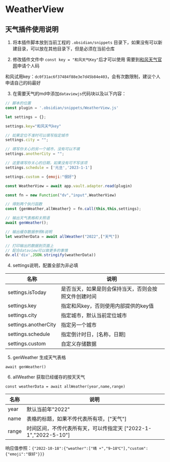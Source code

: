 # WeatherView
## 天气插件使用说明

1. 将本插件脚本放到当前工程的 `.obsidian/snippets` 目录下，如果没有可以新建目录，可以放在其他目录下，但是必须在当前仓库

2. 修改插件文件中 `const key = "和风天气Key"`后才可以使用
需要到[和风天气官网](https://www.qweather.com/ )申请个人码  

和风试用key：`dc0f31ac6f37484f88e3e7d45b84e403`，会有次数限制，建议个人申请自己的码最好

3. 在需要天气的md中添加`dataviewjs`代码块以及以下内容：

```js
// 脚本的位置
const plugin = '.obsidian/snippets/WeatherView.js'

let settings = {};

settings.key="和风天气key"

// 如果定位不准时可以填写指定城市
settings.city = "";

// 填写你关心的另一个城市，没有可以不填
settings.anotherCity = "";

// 这里填写你关心的日期，如果没有可不写该项
settings.schedule = ['元旦','2023-1-1']

settings.custom = {emoji:"很好"}

const WeatherView = await app.vault.adapter.read(plugin)

const fn = new Function("dv","input",WeatherView)

// 得到两个执行函数
const {genWeather,allWeather} = fn.call(this,this,settings);

// 输出天气表格和关照语
await genWeather();

// 输出缓存数据参照6说明
let weatherData = await allWeather("2022",["天气"])

// 打印输出的数据到页面上
// 配合dataview可以做更多的事情
dv.el('div',JSON.stringify(weatherData))
```

4. settings说明，配置全部为非必填

|   名称   |  说明    |
| ---- | ---- |
|   settings.isToday   |  是否当天，如果是则会保持当天，否则会按照文件创建时间    |
|   settings.key   |  指定和风key，否则使用内部提供的key值    |
|   settings.city   |  指定城市，默认当前定位城市    |
|   settings.anotherCity   |  指定另一个城市   |
|   settings.schedule   |  指定倒计时日，[名称，日期]   |
|   settings.custom   |  自定义存储数据  |


5. genWeather 生成天气表格

`await genWeather()`

6. allWeather 获取已经缓存的按天天气


`const weatherData = await allWeather(year,name,range)`


|   名称   |  说明    |
| ---- | ---- |
|year|默认当前年"2022"|
|name|表格的标题，如果不传代表所有项，["天气"]|
|range|时间区间，不传代表所有天，可以传指定天 ["2022-1-1","2022-5-10"]|


 
响应值参照：`{"2022-10-18":{"weather":["晴 ☀️","9~18℃"],"custom":{"emoji":"很好"}}}`



